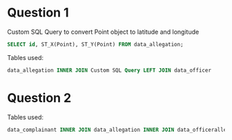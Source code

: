# Question 1

Custom SQL Query to convert Point object to latitude and longitude

```sql
SELECT id, ST_X(Point), ST_Y(Point) FROM data_allegation;
```

Tables used: 

```sql
data_allegation INNER JOIN Custom SQL Query LEFT JOIN data_officer
```

# Question 2

Tables used: 

```sql
data_complainant INNER JOIN data_allegation INNER JOIN data_officerallegation
```